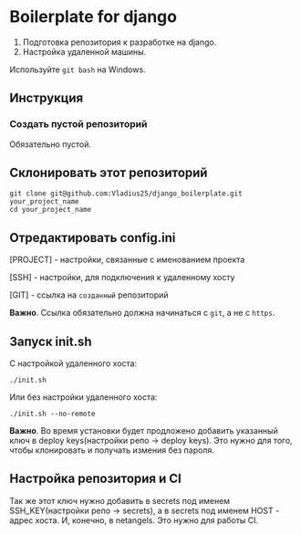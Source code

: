 # Boilerplate for django

1. Подготовка репозитория к разработке на django.
2. Настройка удаленной машины.

Используйте `git bash` на Windows.

## Инструкция
### Создать пустой репозиторий
Обязательно пустой.

## Склонировать этот репозиторий
```
git clone git@github.com:Vladius25/django_boilerplate.git your_project_name
cd your_project_name
```

## Отредактировать config.ini
[PROJECT] - настройки, связанные с именованием проекта

[SSH] - настройки, для подключения к удаленному хосту

[GIT] - ссылка на `созданный` репозиторий

**Важно**. Ссылка обязательно должна начинаться с `git`, а не с `https`.

## Запуск init.sh
С настройкой удаленного хоста:
```
./init.sh
```
Или без настройки удаленного хоста:
```
./init.sh --no-remote
```
**Важно**. Во время установки будет продложено добавить указанный ключ в deploy keys(настройки репо -> deploy keys). Это нужно для того, чтобы клонировать и получать измения без пароля.

## Настройка репозитория и CI
Так же этот ключ нужно добавить в secrets под именем SSH_KEY(настройки репо -> secrets), а в secrets под именем HOST - адрес хоста. И, конечно, в netangels. Это нужно для работы CI.  
